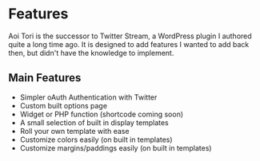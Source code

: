 # Features

Aoi Tori is the successor to Twitter Stream, a WordPress plugin I authored quite a long time ago. It is designed to add features I wanted to add back then, but didn't have the knowledge to implement.

## Main Features

- Simpler oAuth Authentication with Twitter
- Custom built options page
- Widget or PHP function (shortcode coming soon)
- A small selection of built in display templates
- Roll your own template with ease
- Customize colors easily (on built in templates)
- Customize margins/paddings easily (on built in templates)
